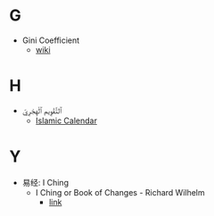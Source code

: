 # G
- Gini Coefficient
  - [wiki](https://zh.wikipedia.org/wiki/%E5%9F%BA%E5%B0%BC%E7%B3%BB%E6%95%B0)

# H
- ٱلتَّقْوِيم ٱلْهِجْرِيّ
  - [Islamic Calendar](https://en.wikipedia.org/wiki/Islamic_calendar)

# Y
- 易经: I Ching
  - I Ching or Book of Changes - Richard Wilhelm
    - [link](https://www.labirintoermetico.com/09IChing/Wilhelm_R_The_I_Ching_or_Book_of_Changes_(abriged).pdf)